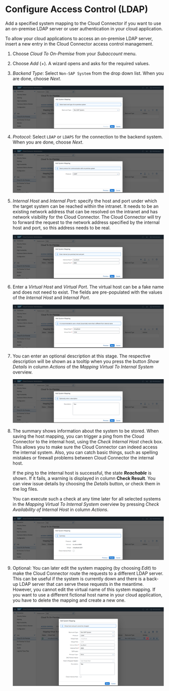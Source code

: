 <!-- loioe4ba9b3aad764b38b9c253fdbcfde713 -->

# Configure Access Control \(LDAP\)

Add a specified system mapping to the Cloud Connector if you want to use an on-premise LDAP server or user authentication in your cloud application.



To allow your cloud applications to access an on-premise LDAP server, insert a new entry in the Cloud Connector access control management.

1.  Choose *Cloud To On-Premise* from your *Subaccount* menu.
2.  Choose *Add* \(+\). A wizard opens and asks for the required values.
3.  *Backend Type*: Select `Non-SAP System` from the drop down list. When you are done, choose *Next*.

    ![](images/SCC_CS_AccessControlTCP_-_SystemParameters_BackEnd_034ceaa.png)

4.  *Protocol*: Select `LDAP` or `LDAPS` for the connection to the backend system. When you are done, choose *Next*.

    ![](images/SCC_CS_AccessControlLDAP_-_SystemParameters_Protocol_ea48b4a.png)

5.  *Internal Host* and *Internal Port*: specify the host and port under which the target system can be reached within the intranet. It needs to be an existing network address that can be resolved on the intranet and has network visibility for the Cloud Connector. The Cloud Connector will try to forward the request to the network address specified by the internal host and port, so this address needs to be real.

    ![](images/SCC_CS_AccessControlLDAP_-_SystemParameters_InternalHost_13817e0.png)

6.  Enter a *Virtual Host* and *Virtual Port*. The virtual host can be a fake name and does not need to exist. The fields are pre-populated with the values of the *Internal Host* and *Internal Port*.

    ![](images/SCC_CS_AccessControlTCP_-_SystemParameters_VirtualHost_b8b5393.png)

7.  You can enter an optional description at this stage. The respective description will be shown as a tooltip when you press the button *Show Details* in column *Actions* of the *Mapping Virtual To Internal System* overview.

    ![](images/SCC_CS_AccessControlLDAP_-_SystemParameters_Description_a333556.png)

8.  The summary shows information about the system to be stored. When saving the host mapping, you can trigger a ping from the Cloud Connector to the internal host, using the *Check Internal Host* check box. This allows you to make sure the Cloud Connector can indeed access the internal system. Also, you can catch basic things, such as spelling mistakes or firewall problems between Cloud Connector the internal host.

    If the ping to the internal host is successful, the state ***Reachable*** is shown. If it fails, a warning is displayed in column **Check Result**. You can view issue details by choosing the *Details* button, or check them in the log files.

    You can execute such a check at any time later for all selected systems in the *Mapping Virtual To Internal System* overview by pressing *Check Availability of Internal Host* in column *Actions*.

    ![](images/SCC_CS_AccessControlLDAP_-_SystemParameters_Summary_785151c.png)

9.  Optional: You can later edit the system mapping \(by choosing *Edit*\) to make the Cloud Connector route the requests to a different LDAP server. This can be useful if the system is currently down and there is a back-up LDAP server that can serve these requests in the meantime. However, you cannot edit the virtual name of this system mapping. If you want to use a different fictional host name in your cloud application, you have to delete the mapping and create a new one.

    ![](images/SCC_CS_AccessControlLDAP_-_SystemParameters_Edit_5fe209c.png)


